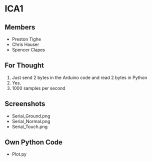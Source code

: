 # ICA1

## Members
* Preston Tighe
* Chris Hauser
* Spencer Clapes

## For Thought
1. Just send 2 bytes in the Arduino code and read 2 bytes in Python
2. Yes.
3. 1000 samples per second

## Screenshots
* Serial_Ground.png
* Serial_Normal.png
* Serial_Touch.png

## Own Python Code
* Plot.py
